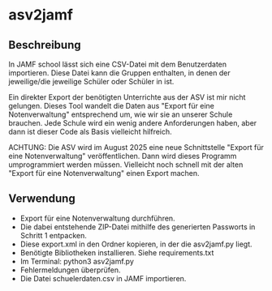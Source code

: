 # asv2jamf #
## Beschreibung ##
In JAMF school lässt sich eine CSV-Datei mit dem Benutzerdaten importieren. Diese Datei kann die Gruppen enthalten, in denen der jeweilige/die jeweilige Schüler oder Schüler in ist.

Ein direkter Export der benötigten Unterrichte aus der ASV ist mir nicht gelungen. Dieses Tool wandelt die Daten aus "Export für eine Notenverwaltung" entsprechend um, wie wir sie an unserer Schule brauchen. Jede Schule wird ein wenig andere Anforderungen haben, aber dann ist dieser Code als Basis vielleicht hilfreich.

ACHTUNG: Die ASV wird im August 2025 eine neue Schnittstelle "Export für eine Notenverwaltung" veröffentlichen. Dann wird dieses Programm umprogrammiert werden müssen. Vielleicht noch schnell mit der alten "Export für eine Notenverwaltung" einen Export machen.

## Verwendung ##
  * Export für eine Notenverwaltung durchführen.
  * Die dabei entstehende ZIP-Datei mithilfe des generierten Passworts in Schritt 1 entpacken.
  * Diese export.xml in den Ordner kopieren, in der die asv2jamf.py liegt.
  * Benötigte Bibliotheken installieren. Siehe requirements.txt
  * Im Terminal: python3 asv2jamf.py 
  * Fehlermeldungen überprüfen.
  * Die Datei schuelerdaten.csv in JAMF importieren.
